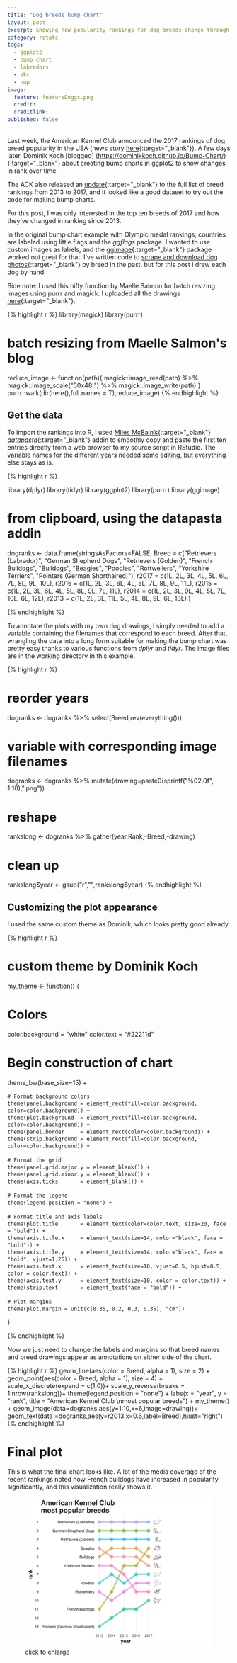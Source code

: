```yaml
---
title: "Dog breeds bump chart"
layout: post
excerpt: Showing how popularity rankings for dog breeds change through time. 
category: rstats
tags:
  - ggplot2
  - bump chart
  - labradors
  - akc
  - pup
image:
  feature: featureDoggs.png
  credit: 
  creditlink: 
published: false
---
```


Last week, the American Kennel Club announced the 2017 rankings of dog breed popularity in the USA (news story [here](http://people.com/pets/akc-most-popular-dog-breed-2017/){:target="_blank"}). A few days later, Dominik Koch [blogged] (https://dominikkoch.github.io/Bump-Chart/){:target="_blank"} about creating bump charts in ggplot2 to show changes in rank over time. 

The ACK also released an [update](http://www.akc.org/expert-advice/news/most-popular-dog-breeds-full-ranking-list/){:target="_blank"} to the full list of breed rankings from 2013 to 2017, and it looked like a good dataset to try out the code for making bump charts. 

For this post, I was only interested in the top ten breeds of 2017 and how they’ve changed in ranking since 2013. 

In the original bump chart example with Olympic medal rankings, countries are labeled using little flags and the _ggflags_ package. I wanted to use custom images as labels, and the [ggimage](https://github.com/GuangchuangYu/ggimage){:target="_blank"} package worked out great for that. I’ve written code to [scrape and download dog photos](http://luisdva.github.io/rstats/ggpup/){:target="_blank"} by breed in the past, but for this post I drew each dog by hand. 

Side note: I used this nifty function by Maelle Salmon for batch resizing images using purrr and magick. I uploaded all the drawings [here](https://github.com/luisDVA/luisdva.github.io/tree/master/images/pup){:target="_blank"}. 

{% highlight r %}
library(magick)
library(purrr)
# batch resizing from Maelle Salmon's blog
reduce_image <- function(path){
  magick::image_read(path) %>%
    magick::image_scale("50x48!") %>%
    magick::image_write(path)
}
purrr::walk(dir(here(),full.names = T),reduce_image)
{% endhighlight %}

## Get the data

To import the rankings into R, I used [Miles McBain’s](https://twitter.com/MilesMcBain){:target="_blank"} [_datapasta_](https://github.com/MilesMcBain/datapasta){:target="_blank"} addin to smoothly copy and paste the first ten entries directly from a web browser to my source script in RStudio. The variable names for the different years needed some editing, but everything else stays as is. 

{% highlight r %}

library(dplyr)
library(tidyr)
library(ggplot2)
library(purrr)
library(ggimage)

# from clipboard, using the datapasta addin
dogranks <- 
data.frame(stringsAsFactors=FALSE,
       Breed = c("Retrievers (Labrador)", "German Shepherd Dogs",
                 "Retrievers (Golden)", "French Bulldogs", "Bulldogs",
                 "Beagles", "Poodles", "Rottweilers", "Yorkshire Terriers",
                 "Pointers (German Shorthaired)"),
   r2017 = c(1L, 2L, 3L, 4L, 5L, 6L, 7L, 8L, 9L, 10L),
   r2016 = c(1L, 2L, 3L, 6L, 4L, 5L, 7L, 8L, 9L, 11L),
   r2015 = c(1L, 2L, 3L, 6L, 4L, 5L, 8L, 9L, 7L, 11L),
   r2014 = c(1L, 2L, 3L, 9L, 4L, 5L, 7L, 10L, 6L, 12L),
   r2013 = c(1L, 2L, 3L, 11L, 5L, 4L, 8L, 9L, 6L, 13L)
)


{% endhighlight %}

To annotate the plots with my own dog drawings, I simply needed to add a variable containing the filenames that correspond to each breed. After that, wrangling the data into a long form suitable for making the bump chart was pretty easy thanks to various functions from _dplyr_ and _tidyr_. The image files are in the working directory in this example.

{% highlight r %}
# reorder years
dogranks <- dogranks %>% select(Breed,rev(everything()))
# variable with corresponding image filenames
dogranks <- dogranks %>%  mutate(drawing=paste0(sprintf("%02.0f", 1:10),".png")) 
# reshape
rankslong <- dogranks %>% gather(year,Rank,-Breed,-drawing)
# clean up
rankslong$year <- gsub("r","",rankslong$year)
{% endhighlight %}

## Customizing the plot appearance

I used the same custom theme as Dominik, which looks pretty good already.

{% highlight r %}
# custom theme by Dominik Koch
my_theme <- function() {
  
  # Colors
  color.background = "white"
  color.text = "#22211d"
  
  # Begin construction of chart
  theme_bw(base_size=15) +
    
    # Format background colors
    theme(panel.background = element_rect(fill=color.background, color=color.background)) +
    theme(plot.background  = element_rect(fill=color.background, color=color.background)) +
    theme(panel.border     = element_rect(color=color.background)) +
    theme(strip.background = element_rect(fill=color.background, color=color.background)) +
    
    # Format the grid
    theme(panel.grid.major.y = element_blank()) +
    theme(panel.grid.minor.y = element_blank()) +
    theme(axis.ticks       = element_blank()) +
    
    # Format the legend
    theme(legend.position = "none") +
    
    # Format title and axis labels
    theme(plot.title       = element_text(color=color.text, size=20, face = "bold")) +
    theme(axis.title.x     = element_text(size=14, color="black", face = "bold")) +
    theme(axis.title.y     = element_text(size=14, color="black", face = "bold", vjust=1.25)) +
    theme(axis.text.x      = element_text(size=10, vjust=0.5, hjust=0.5, color = color.text)) +
    theme(axis.text.y      = element_text(size=10, color = color.text)) +
    theme(strip.text       = element_text(face = "bold")) +
    
    # Plot margins
    theme(plot.margin = unit(c(0.35, 0.2, 0.3, 0.35), "cm"))
}

{% endhighlight %}

Now we just need to change the labels and margins so that breed names and breed drawings appear as annotations on either side of the chart. 


{% highlight r %}
  geom_line(aes(color = Breed, alpha = 1), size = 2) +
  geom_point(aes(color = Breed, alpha = 1), size = 4) +
  scale_x_discrete(expand = c(1,0))+
  scale_y_reverse(breaks = 1:nrow(rankslong))+
  theme(legend.position = "none") +
  labs(x = "year",
       y = "rank",
       title = "American Kennel Club \nmost popular breeds") +
  my_theme() + 
  geom_image(data=dogranks,aes(y=1:10,x=6,image=drawing))+
  geom_text(data =dogranks,aes(y=r2013,x=0.6,label=Breed),hjust="right")
{% endhighlight %}

# Final plot
This is what the final chart looks like. 
A lot of the media coverage of the recent rankings noted how French bulldogs have increased in popularity significantly, and this visualization really shows it. 

<figure>
    <a href="/images/akcranks.png"><img src="/images/akcranks.png"></a>
        <figcaption>click to enlarge</figcaption>
</figure>

